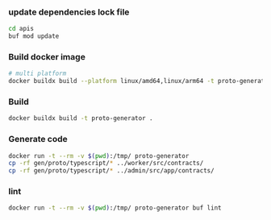 ### update dependencies lock file

```bash
cd apis
buf mod update
```

### Build docker image

```bash
# multi platform
docker buildx build --platform linux/amd64,linux/arm64 -t proto-generator .
```

### Build

```bash
docker buildx build -t proto-generator .
```

### Generate code

[//]: # (generate code)
```bash
docker run -t --rm -v $(pwd):/tmp/ proto-generator
cp -rf gen/proto/typescript/* ../worker/src/contracts/
cp -rf gen/proto/typescript/* ../admin/src/app/contracts/
```

### lint

```bash
docker run -t --rm -v $(pwd):/tmp/ proto-generator buf lint
```
